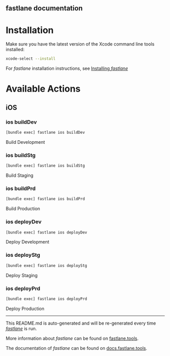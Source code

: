 fastlane documentation
----

# Installation

Make sure you have the latest version of the Xcode command line tools installed:

```sh
xcode-select --install
```

For _fastlane_ installation instructions, see [Installing _fastlane_](https://docs.fastlane.tools/#installing-fastlane)

# Available Actions

## iOS

### ios buildDev

```sh
[bundle exec] fastlane ios buildDev
```

Build Development

### ios buildStg

```sh
[bundle exec] fastlane ios buildStg
```

Build Staging

### ios buildPrd

```sh
[bundle exec] fastlane ios buildPrd
```

Build Production

### ios deployDev

```sh
[bundle exec] fastlane ios deployDev
```

Deploy Development

### ios deployStg

```sh
[bundle exec] fastlane ios deployStg
```

Deploy Staging

### ios deployPrd

```sh
[bundle exec] fastlane ios deployPrd
```

Deploy Production

----

This README.md is auto-generated and will be re-generated every time [_fastlane_](https://fastlane.tools) is run.

More information about _fastlane_ can be found on [fastlane.tools](https://fastlane.tools).

The documentation of _fastlane_ can be found on [docs.fastlane.tools](https://docs.fastlane.tools).
